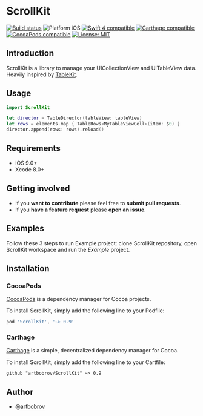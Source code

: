 # ScrollKit

<p align="left">
<a href="https://travis-ci.org/artbobrov/ScrollKit"><img src="https://travis-ci.org/artbobrov/ScrollKit.svg?branch=master" alt="Build status" /></a>
<img src="https://img.shields.io/badge/platform-iOS-blue.svg?style=flat" alt="Platform iOS" />
<a href="https://developer.apple.com/swift"><img src="https://img.shields.io/badge/swift4-compatible-4BC51D.svg?style=flat" alt="Swift 4 compatible" /></a>
<a href="https://github.com/Carthage/Carthage"><img src="https://img.shields.io/badge/Carthage-compatible-4BC51D.svg?style=flat" alt="Carthage compatible" /></a>
<a href="https://cocoapods.org/pods/XLActionController"><img src="https://img.shields.io/cocoapods/v/ScrollKit.svg" alt="CocoaPods compatible" /></a>
<a href="https://raw.githubusercontent.com/artbobrov/ScrollKit/master/LICENSE"><img src="http://img.shields.io/badge/license-MIT-blue.svg?style=flat" alt="License: MIT" /></a>
</p>

## Introduction

ScrollKit is a library to manage your UICollectionView and UITableView data.
Heavily inspired by [TableKit](https://github.com/maxsokolov/TableKit.git).

## Usage

```swift
import ScrollKit

let director = TableDirector(tableView: tableView)
let rows = elements.map { TableRows<MyTableViewCell>(item: $0) }
director.append(rows: rows).reload()
```

## Requirements

* iOS 9.0+
* Xcode 8.0+

## Getting involved

* If you **want to contribute** please feel free to **submit pull requests**.
* If you **have a feature request** please **open an issue**.

## Examples

Follow these 3 steps to run Example project: clone ScrollKit repository, open ScrollKit workspace and run the *Example* project.

## Installation

### CocoaPods

[CocoaPods](https://cocoapods.org/) is a dependency manager for Cocoa projects.

To install ScrollKit, simply add the following line to your Podfile:

```ruby
pod 'ScrollKit', '~> 0.9'
```

### Carthage

[Carthage](https://github.com/Carthage/Carthage) is a simple, decentralized dependency manager for Cocoa.

To install ScrollKit, simply add the following line to your Cartfile:

```ogdl
github "artbobrov/ScrollKit" ~> 0.9
```

## Author

* [@artbobrov](https://github.com/artbobrov)
